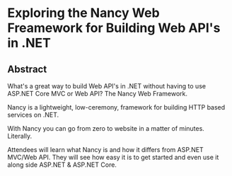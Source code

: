 # Exploring the Nancy Web Freamework for Building Web API's in .NET

## Abstract

What's a great way to build Web API's in .NET without having to use ASP.NET Core MVC or Web API?  The Nancy Web Framework.

Nancy is a lightweight, low-ceremony, framework for building HTTP based services on .NET.

With Nancy you can go from zero to website in a matter of minutes. Literally.

Attendees will learn what Nancy is and how it differs from ASP.NET MVC/Web API.  They will see how easy it is to get started and even use it along side ASP.NET & ASP.NET Core.